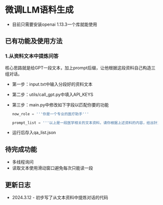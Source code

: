 # 微调LLM语料生成
- 目前只需要安装openai 1.13.3一个库就能使用

## 已有功能及使用方法

### 1.从资料文本中提炼问答

核心思路就是给GPT一段文本，加上prompt后缀，让他根据这段资料自己构造三组对话。

- 第一步：input.txt中输入分段好的资料文本

- 第二步：utils/call_gpt.py中填入API_KEYS

- 第三步：main.py中修改如下字段以匹配你要的功能

  ```python
  now_role = '''你是一个专业的医疗助手'''
  
  prompt_list = '''以上是一段医学相关的文本资料，请你根据上述资料的内容，给出针对文本中知识的三对问答，提问和回答请用换行分开，不要有多余输出'''
  ```

- 运行后存入qa_list.json



## 待完成功能

- 多线程询问
- 读取文本使用滑动窗口避免每次只能读一段

## 更新日志
- 2024.3.12 - 初步写了从文本资料中提炼对话的代码
